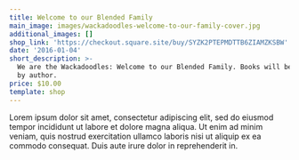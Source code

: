 ```yaml
---
title: Welcome to our Blended Family
main_image: images/wackadoodles-welcome-to-our-family-cover.jpg
additional_images: []
shop_link: 'https://checkout.square.site/buy/SYZK2PTEPMDTTB6ZIAMZKSBW'
date: '2016-01-04'
short_description: >-
  We are the Wackadoodles: Welcome to our Blended Family. Books will be signed
  by author.
price: $10.00
template: shop
---
```

Lorem ipsum dolor sit amet, consectetur adipiscing elit, sed do eiusmod tempor incididunt ut labore et dolore magna aliqua. Ut enim ad minim veniam, quis nostrud exercitation ullamco laboris nisi ut aliquip ex ea commodo consequat. Duis aute irure dolor in reprehenderit in.
